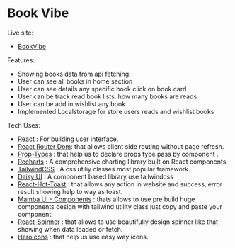 # Book Vibe

Live site:

- [BookVibe](https://book-vibe.vercel.app/)

Features:

<ul>
<li>Showing books data from api fetching.</li>
<li>User can see all books in home section</li>
<li>User can see details any specific book click on book card</li>
<li>User can be track read book lists. how many books are reads</li>
<li>User can be add in wishlist any book</li>
<li>Implemented Localstorage for store users reads and wishlist books</li>
</ul>

Tech Uses:

- [React](https://react.dev/) : For building user interface.
- [React Router Dom](https://reactrouter.com/en/main): that allows client side routing without page refresh.
- [Prop-Types](https://www.npmjs.com/package/prop-types) : that help us to declare props type pass by component .
- [Recharts](https://recharts.org/en-US/) : A comprehensive charting library built on React components.
- [TailwindCSS](https://tailwindcss.com/) : A css utiliy classes most popular framework.
- [Daisy UI](https://daisyui.com/) : A component based library use tailwindcss
- [React-Hot-Toast](https://react-hot-toast.com/) : that allows any action in website and success, error result showing help to way as toast.
- [Mamba UI - Components](https://mambaui.com/components) : thats allows to use pre build huge components design with tailwind utility class just copy and paste your component.
- [React-Spinner](https://www.npmjs.com/package/react-spinners) : that allows to use beautifully design spinner like that showing when data loaded or fetch.
- [HeroIcons](https://heroicons.com/) : that help us use easy way icons.
